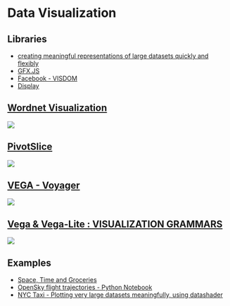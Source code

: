 # Data Visualization #

## Libraries ##
 - [creating meaningful representations of large datasets quickly and flexibly](http://datashader.readthedocs.io/en/latest/)
 - [GFX.JS](https://github.com/clementfarabet/gfx.js/)
 - [Facebook - VISDOM](https://github.com/facebookresearch/visdom)
 - [Display](https://github.com/szym/display)

## [Wordnet Visualization](http://vialab.science.uoit.ca/portfolio/wordnet-visualization) ##
 ![](https://github.com/Avkash/mldl/blob/master/images/wordnet-vis.png)

## [PivotSlice](http://vialab.science.uoit.ca/portfolio/pivotslice) ##
 ![](https://github.com/Avkash/mldl/blob/master/images/pivotslice.png)

## [VEGA - Voyager](http://vega.github.io/voyager/) ##
 ![](https://github.com/Avkash/mldl/blob/master/images/voyger.png)
 
## [Vega & Vega-Lite : VISUALIZATION GRAMMARS](https://vega.github.io/) ##
 ![](https://github.com/Avkash/mldl/blob/master/images/vega-toolkit.png)

## Examples ##
 - [Space, Time and Groceries](https://tech.instacart.com/space-time-and-groceries-a315925acf3a)
 - [OpenSky flight trajectories - Python Notebook](https://anaconda.org/jbednar/opensky/notebook)
 - [NYC Taxi - Plotting very large datasets meaningfully, using datashader](https://anaconda.org/jbednar/nyc_taxi/notebook)
